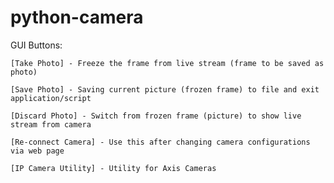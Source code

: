 # python-camera

GUI Buttons:

    [Take Photo] - Freeze the frame from live stream (frame to be saved as photo)
    
    [Save Photo] - Saving current picture (frozen frame) to file and exit application/script
    
    [Discard Photo] - Switch from frozen frame (picture) to show live stream from camera
    
    [Re-connect Camera] - Use this after changing camera configurations via web page
    
    [IP Camera Utility] - Utility for Axis Cameras


 
